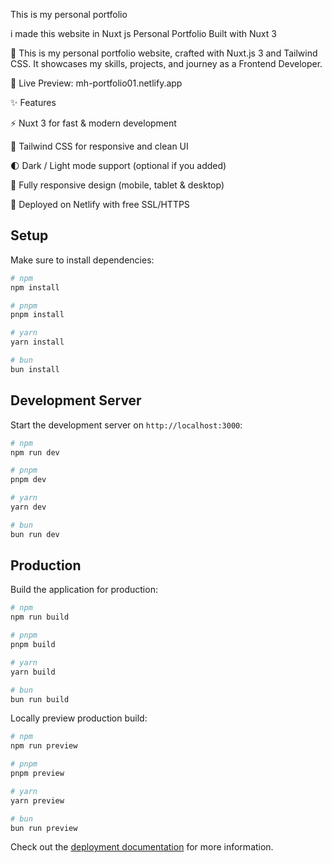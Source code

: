 This is my personal portfolio

i made this website in Nuxt js 
Personal Portfolio Built with Nuxt 3

🚀 This is my personal portfolio website, crafted with Nuxt.js 3 and Tailwind CSS.
It showcases my skills, projects, and journey as a Frontend Developer.

🔗 Live Preview: mh-portfolio01.netlify.app

✨ Features

⚡ Nuxt 3 for fast & modern development

🎨 Tailwind CSS for responsive and clean UI

🌓 Dark / Light mode support (optional if you added)

📱 Fully responsive design (mobile, tablet & desktop)

🚀 Deployed on Netlify with free SSL/HTTPS

## Setup

Make sure to install dependencies:

```bash
# npm
npm install

# pnpm
pnpm install

# yarn
yarn install

# bun
bun install
```

## Development Server

Start the development server on `http://localhost:3000`:

```bash
# npm
npm run dev

# pnpm
pnpm dev

# yarn
yarn dev

# bun
bun run dev
```

## Production

Build the application for production:

```bash
# npm
npm run build

# pnpm
pnpm build

# yarn
yarn build

# bun
bun run build
```

Locally preview production build:

```bash
# npm
npm run preview

# pnpm
pnpm preview

# yarn
yarn preview

# bun
bun run preview
```

Check out the [deployment documentation](https://nuxt.com/docs/getting-started/deployment) for more information.
